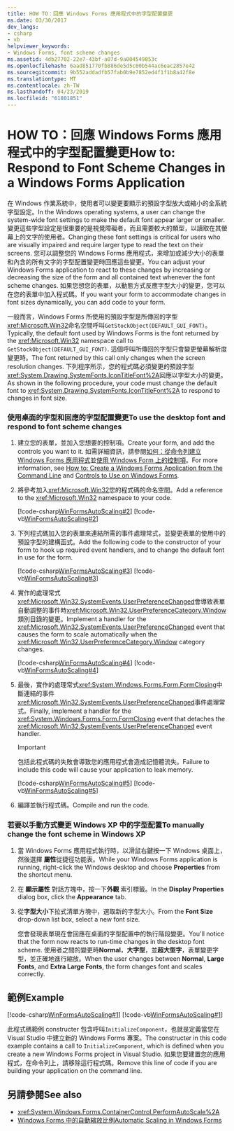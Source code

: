 ```yaml
---
title: HOW TO：回應 Windows Forms 應用程式中的字型配置變更
ms.date: 03/30/2017
dev_langs:
- csharp
- vb
helpviewer_keywords:
- Windows Forms, font scheme changes
ms.assetid: 4db27702-22e7-43bf-a07d-9a004549853c
ms.openlocfilehash: 6aad851770fb886de5d5c00b544ac6eac2857e42
ms.sourcegitcommit: 9b552addadfb57fab0b9e7852ed4f1f1b8a42f8e
ms.translationtype: MT
ms.contentlocale: zh-TW
ms.lasthandoff: 04/23/2019
ms.locfileid: "61801851"
---
```

# <a name="how-to-respond-to-font-scheme-changes-in-a-windows-forms-application"></a><span data-ttu-id="d70ed-102">HOW TO：回應 Windows Forms 應用程式中的字型配置變更</span><span class="sxs-lookup"><span data-stu-id="d70ed-102">How to: Respond to Font Scheme Changes in a Windows Forms Application</span></span>
<span data-ttu-id="d70ed-103">在 Windows 作業系統中，使用者可以變更要顯示的預設字型放大或縮小的全系統字型設定。</span><span class="sxs-lookup"><span data-stu-id="d70ed-103">In the Windows operating systems, a user can change the system-wide font settings to make the default font appear larger or smaller.</span></span> <span data-ttu-id="d70ed-104">變更這些字型設定是很重要的是視覺障礙者，而且需要較大的類型，以讀取在其螢幕上的文字的使用者。</span><span class="sxs-lookup"><span data-stu-id="d70ed-104">Changing these font settings is critical for users who are visually impaired and require larger type to read the text on their screens.</span></span> <span data-ttu-id="d70ed-105">您可以調整您的 Windows Forms 應用程式，來增加或減少大小的表單和內含的所有文字的字型配置變更時回應這些變更。</span><span class="sxs-lookup"><span data-stu-id="d70ed-105">You can adjust your Windows Forms application to react to these changes by increasing or decreasing the size of the form and all contained text whenever the font scheme changes.</span></span> <span data-ttu-id="d70ed-106">如果您想您的表單，以動態方式反應字型大小的變更，您可以在您的表單中加入程式碼。</span><span class="sxs-lookup"><span data-stu-id="d70ed-106">If you want your form to accommodate changes in font sizes dynamically, you can add code to your form.</span></span>  
  
 <span data-ttu-id="d70ed-107">一般而言，Windows Forms 所使用的預設字型是所傳回的字型<xref:Microsoft.Win32>命名空間呼叫`GetStockObject(DEFAULT_GUI_FONT)`。</span><span class="sxs-lookup"><span data-stu-id="d70ed-107">Typically, the default font used by Windows Forms is the font returned by the <xref:Microsoft.Win32> namespace call to `GetStockObject(DEFAULT_GUI_FONT)`.</span></span> <span data-ttu-id="d70ed-108">這個呼叫所傳回的字型只會變更螢幕解析度變更時。</span><span class="sxs-lookup"><span data-stu-id="d70ed-108">The font returned by this call only changes when the screen resolution changes.</span></span> <span data-ttu-id="d70ed-109">下列程序所示，您的程式碼必須變更的預設字型<xref:System.Drawing.SystemFonts.IconTitleFont%2A>回應以字型大小的變更。</span><span class="sxs-lookup"><span data-stu-id="d70ed-109">As shown in the following procedure, your code must change the default font to <xref:System.Drawing.SystemFonts.IconTitleFont%2A> to respond to changes in font size.</span></span>  
  
### <a name="to-use-the-desktop-font-and-respond-to-font-scheme-changes"></a><span data-ttu-id="d70ed-110">使用桌面的字型和回應的字型配置變更</span><span class="sxs-lookup"><span data-stu-id="d70ed-110">To use the desktop font and respond to font scheme changes</span></span>  
  
1. <span data-ttu-id="d70ed-111">建立您的表單，並加入您想要的控制項。</span><span class="sxs-lookup"><span data-stu-id="d70ed-111">Create your form, and add the controls you want to it.</span></span> <span data-ttu-id="d70ed-112">如需詳細資訊，請參閱[如何：從命令列建立 Windows Forms 應用程式](how-to-create-a-windows-forms-application-from-the-command-line.md)並[使用 Windows Form 上的控制項](./controls/controls-to-use-on-windows-forms.md)。</span><span class="sxs-lookup"><span data-stu-id="d70ed-112">For more information, see [How to: Create a Windows Forms Application from the Command Line](how-to-create-a-windows-forms-application-from-the-command-line.md) and [Controls to Use on Windows Forms](./controls/controls-to-use-on-windows-forms.md).</span></span>  
  
2. <span data-ttu-id="d70ed-113">將參考加入<xref:Microsoft.Win32>您的程式碼的命名空間。</span><span class="sxs-lookup"><span data-stu-id="d70ed-113">Add a reference to the <xref:Microsoft.Win32> namespace to your code.</span></span>  
  
     [!code-csharp[WinFormsAutoScaling#2](~/samples/snippets/csharp/VS_Snippets_Winforms/WinFormsAutoScaling/CS/Form1.cs#2)]
     [!code-vb[WinFormsAutoScaling#2](~/samples/snippets/visualbasic/VS_Snippets_Winforms/WinFormsAutoScaling/VB/Form1.vb#2)]  
  
3. <span data-ttu-id="d70ed-114">下列程式碼加入您的表單來連結所需的事件處理常式，並變更表單的使用中的預設字型的建構函式。</span><span class="sxs-lookup"><span data-stu-id="d70ed-114">Add the following code to the constructor of your form to hook up required event handlers, and to change the default font in use for the form.</span></span>  
  
     [!code-csharp[WinFormsAutoScaling#3](~/samples/snippets/csharp/VS_Snippets_Winforms/WinFormsAutoScaling/CS/Form1.cs#3)]
     [!code-vb[WinFormsAutoScaling#3](~/samples/snippets/visualbasic/VS_Snippets_Winforms/WinFormsAutoScaling/VB/Form1.vb#3)]  
  
4. <span data-ttu-id="d70ed-115">實作的處理常式<xref:Microsoft.Win32.SystemEvents.UserPreferenceChanged>會導致表單自動調整的事件時<xref:Microsoft.Win32.UserPreferenceCategory.Window>類別目錄的變更。</span><span class="sxs-lookup"><span data-stu-id="d70ed-115">Implement a handler for the <xref:Microsoft.Win32.SystemEvents.UserPreferenceChanged> event that causes the form to scale automatically when the <xref:Microsoft.Win32.UserPreferenceCategory.Window> category changes.</span></span>  
  
     [!code-csharp[WinFormsAutoScaling#4](~/samples/snippets/csharp/VS_Snippets_Winforms/WinFormsAutoScaling/CS/Form1.cs#4)]
     [!code-vb[WinFormsAutoScaling#4](~/samples/snippets/visualbasic/VS_Snippets_Winforms/WinFormsAutoScaling/VB/Form1.vb#4)]  
  
5. <span data-ttu-id="d70ed-116">最後，實作的處理常式<xref:System.Windows.Forms.Form.FormClosing>中斷連結的事件<xref:Microsoft.Win32.SystemEvents.UserPreferenceChanged>事件處理常式。</span><span class="sxs-lookup"><span data-stu-id="d70ed-116">Finally, implement a handler for the <xref:System.Windows.Forms.Form.FormClosing> event that detaches the <xref:Microsoft.Win32.SystemEvents.UserPreferenceChanged> event handler.</span></span>  
  
     > [!IMPORTANT]
     > <span data-ttu-id="d70ed-117">包括此程式碼的失敗會導致您的應用程式會造成記憶體流失。</span><span class="sxs-lookup"><span data-stu-id="d70ed-117">Failure to include this code will cause your application to leak memory.</span></span>  
  
     [!code-csharp[WinFormsAutoScaling#5](~/samples/snippets/csharp/VS_Snippets_Winforms/WinFormsAutoScaling/CS/Form1.cs#5)]
     [!code-vb[WinFormsAutoScaling#5](~/samples/snippets/visualbasic/VS_Snippets_Winforms/WinFormsAutoScaling/VB/Form1.vb#5)]  
  
6. <span data-ttu-id="d70ed-118">編譯並執行程式碼。</span><span class="sxs-lookup"><span data-stu-id="d70ed-118">Compile and run the code.</span></span>  
  
### <a name="to-manually-change-the-font-scheme-in-windows-xp"></a><span data-ttu-id="d70ed-119">若要以手動方式變更 Windows XP 中的字型配置</span><span class="sxs-lookup"><span data-stu-id="d70ed-119">To manually change the font scheme in Windows XP</span></span>  
  
1. <span data-ttu-id="d70ed-120">當 Windows Forms 應用程式執行時，以滑鼠右鍵按一下 Windows 桌面上，然後選擇 **屬性**從捷徑功能表。</span><span class="sxs-lookup"><span data-stu-id="d70ed-120">While your Windows Forms application is running, right-click the Windows desktop and choose **Properties** from the shortcut menu.</span></span>  
  
2. <span data-ttu-id="d70ed-121">在 **顯示屬性** 對話方塊中，按一下**外觀** 索引標籤。</span><span class="sxs-lookup"><span data-stu-id="d70ed-121">In the **Display Properties** dialog box, click the **Appearance** tab.</span></span>  
  
3. <span data-ttu-id="d70ed-122">從**字型大小**下拉式清單方塊中，選取新的字型大小。</span><span class="sxs-lookup"><span data-stu-id="d70ed-122">From the **Font Size** drop-down list box, select a new font size.</span></span>  
  
     <span data-ttu-id="d70ed-123">您會發現表單現在會回應在桌面的字型配置中的執行階段變更。</span><span class="sxs-lookup"><span data-stu-id="d70ed-123">You'll notice that the form now reacts to run-time changes in the desktop font scheme.</span></span> <span data-ttu-id="d70ed-124">使用者之間的變更時**Normal**，**大字型**，並**超大型字**，表單變更字型，並正確地進行縮放。</span><span class="sxs-lookup"><span data-stu-id="d70ed-124">When the user changes between **Normal**, **Large Fonts**, and **Extra Large Fonts**, the form changes font and scales correctly.</span></span>  
  
## <a name="example"></a><span data-ttu-id="d70ed-125">範例</span><span class="sxs-lookup"><span data-stu-id="d70ed-125">Example</span></span>  
 [!code-csharp[WinFormsAutoScaling#1](~/samples/snippets/csharp/VS_Snippets_Winforms/WinFormsAutoScaling/CS/Form1.cs#1)]
 [!code-vb[WinFormsAutoScaling#1](~/samples/snippets/visualbasic/VS_Snippets_Winforms/WinFormsAutoScaling/VB/Form1.vb#1)]  
  
 <span data-ttu-id="d70ed-126">此程式碼範例 constructer 包含呼叫`InitializeComponent`，也就是定義當您在 Visual Studio 中建立新的 Windows Forms 專案。</span><span class="sxs-lookup"><span data-stu-id="d70ed-126">The constructer in this code example contains a call to `InitializeComponent`, which is defined when you create a new Windows Forms project in Visual Studio.</span></span> <span data-ttu-id="d70ed-127">如果您要建置您的應用程式，在命令列上，請移除這行程式碼。</span><span class="sxs-lookup"><span data-stu-id="d70ed-127">Remove this line of code if you are building your application on the command line.</span></span>  
  
## <a name="see-also"></a><span data-ttu-id="d70ed-128">另請參閱</span><span class="sxs-lookup"><span data-stu-id="d70ed-128">See also</span></span>

- <xref:System.Windows.Forms.ContainerControl.PerformAutoScale%2A>
- [<span data-ttu-id="d70ed-129">Windows Forms 中的自動縮放比例</span><span class="sxs-lookup"><span data-stu-id="d70ed-129">Automatic Scaling in Windows Forms</span></span>](automatic-scaling-in-windows-forms.md)
